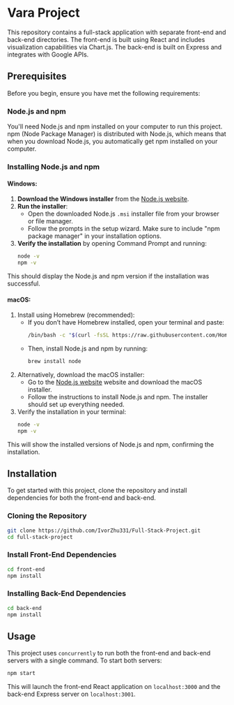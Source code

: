# Vara Project

This repository contains a full-stack application with separate front-end and back-end directories. The front-end is built using React and includes visualization capabilities via Chart.js. The back-end is built on Express and integrates with Google APIs.

## Prerequisites

Before you begin, ensure you have met the following requirements:

### Node.js and npm

You'll need Node.js and npm installed on your computer to run this project. npm (Node Package Manager) is distributed with Node.js, which means that when you download Node.js, you automatically get npm installed on your computer.

### Installing Node.js and npm

#### Windows:

1. **Download the Windows installer** from the [Node.js website](https://nodejs.org/).
2. **Run the installer**:
   - Open the downloaded Node.js `.msi` installer file from your browser or file manager.
   - Follow the prompts in the setup wizard. Make sure to include "npm package manager" in your installation options.
3. **Verify the installation** by opening Command Prompt and running:
   ```bash
   node -v
   npm -v
   ```
This should display the Node.js and npm version if the installation was successful.

#### macOS:

1. Install using Homebrew (recommended):
   - If you don’t have Homebrew installed, open your terminal and paste:
     ```bash
     /bin/bash -c "$(curl -fsSL https://raw.githubusercontent.com/Homebrew/install/HEAD/install.sh)"
     ```
   - Then, install Node.js and npm by running:
     ```bash
     brew install node
     ```
2. Alternatively, download the macOS installer:
   - Go to the [Node.js website](https://nodejs.org/) website and download the macOS installer.
   - Follow the instructions to install Node.js and npm. The installer should set up everything needed.
3. Verify the installation in your terminal:
   ```bash
   node -v
   npm -v
   ```
This will show the installed versions of Node.js and npm, confirming the installation.

## Installation

To get started with this project, clone the repository and install dependencies for both the front-end and back-end.

### Cloning the Repository

```bash
git clone https://github.com/IvorZhu331/Full-Stack-Project.git
cd full-stack-project
```

### Install Front-End Dependencies

```bash
cd front-end
npm install
```

### Installing Back-End Dependencies

```bash
cd back-end
npm install
```

## Usage

This project uses `concurrently` to run both the front-end and back-end servers with a single command. To start both servers:

```bash
npm start
```

This will launch the front-end React application on `localhost:3000` and the back-end Express server on `localhost:3001`.
